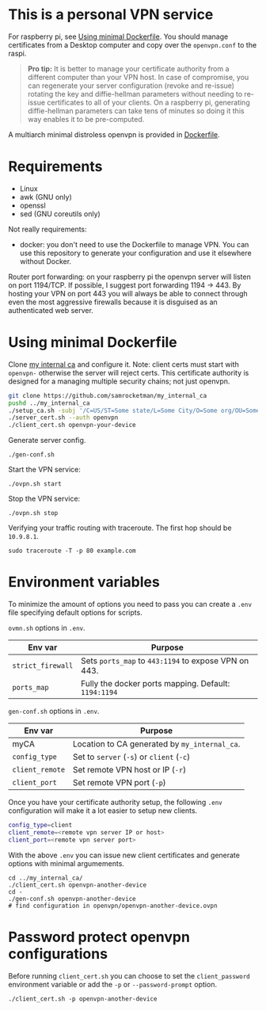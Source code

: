 # This is a personal VPN service

For raspberry pi, see [Using minimal Dockerfile](#using-minimal-dockerfile).
You should manage certificates from a Desktop computer and copy over the
`openvpn.conf` to the raspi.

> **Pro tip:** It is better to manage your certificate authority from a
> different computer than your VPN host.  In case of compromise, you can
> regenerate your server configuration (revoke and re-issue) rotating the key
> and diffie-hellman parameters without needing to re-issue certificates to all
> of your clients.  On a raspberry pi, generating diffie-hellman parameters can
> take tens of minutes so doing it this way enables it to be pre-computed.

A multiarch minimal distroless openvpn is provided in [Dockerfile](Dockerfile).

# Requirements

* Linux
* awk (GNU only)
* openssl
* sed (GNU coreutils only)

Not really requirements:

- docker: you don't need to use the Dockerfile to manage VPN.  You can use this
  repository to generate your configuration and use it elsewhere without Docker.

Router port forwarding: on your raspberry pi the openvpn server will listen on
port 1194/TCP.  If possible, I suggest port forwarding 1194 -> 443.  By hosting
your VPN on port 443 you will always be able to connect through even the most
aggressive firewalls because it is disguised as an authenticated web server.

# Using minimal Dockerfile

Clone [my internal ca][my_internal_ca] and configure it.  Note: client certs
must start with `openvpn-` otherwise the server will reject certs.  This
certificate authority is designed for a managing multiple security chains; not
just openvpn.

```bash
git clone https://github.com/samrocketman/my_internal_ca
pushd ../my_internal_ca
./setup_ca.sh -subj '/C=US/ST=Some state/L=Some City/O=Some org/OU=Some department/CN=My Root CA'
./server_cert.sh --auth openvpn
./client_cert.sh openvpn-your-device
```

Generate server config.

    ./gen-conf.sh

Start the VPN service:

    ./ovpn.sh start

Stop the VPN service:

    ./ovpn.sh stop

Verifying your traffic routing with traceroute.  The first hop should be
`10.9.8.1`.

    sudo traceroute -T -p 80 example.com

# Environment variables

To minimize the amount of options you need to pass you can create a `.env` file
specifying default options for scripts.

`ovmn.sh` options in `.env`.

| Env var | Purpose |
| --- | --- |
| `strict_firewall` | Sets `ports_map` to `443:1194` to expose VPN on 443. |
| `ports_map` | Fully the docker ports mapping.  Default: `1194:1194` |

`gen-conf.sh` options in `.env`.

| Env var | Purpose |
| --- | --- |
| myCA | Location to CA generated by `my_internal_ca`. |
| `config_type` | Set to `server` (`-s`) or `client` (`-c`) |
| `client_remote` | Set remote VPN host or IP (`-r`) |
| `client_port` | Set remote VPN port (`-p`) |

Once you have your certificate authority setup, the following `.env`
configuration will make it a lot easier to setup new clients.

```bash
config_type=client
client_remote=<remote vpn server IP or host>
client_port=<remote vpn server port>
```

With the above `.env` you can issue new client certificates and generate options
with minimal argumements.

    cd ../my_internal_ca/
    ./client_cert.sh openvpn-another-device
    cd -
    ./gen-conf.sh openvpn-another-device
    # find configuration in openvpn/openvpn-another-device.ovpn

# Password protect openvpn configurations

Before running `client_cert.sh` you can choose to set the `client_password`
environment variable or add the `-p` or `--password-prompt` option.

    ./client_cert.sh -p openvpn-another-device

[my_internal_ca]: https://github.com/samrocketman/my_internal_ca
[upstream]: https://github.com/kylemanna/docker-openvpn
